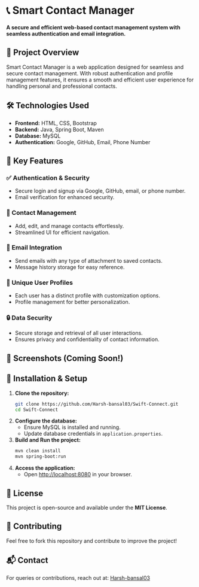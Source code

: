 # 📞 Smart Contact Manager

**A secure and efficient web-based contact management system with seamless authentication and email integration.**

## 🚀 Project Overview
Smart Contact Manager is a web application designed for seamless and secure contact management. With robust authentication and profile management features, it ensures a smooth and efficient user experience for handling personal and professional contacts.

## 🛠️ Technologies Used
- **Frontend:** HTML, CSS, Bootstrap
- **Backend:** Java, Spring Boot, Maven
- **Database:** MySQL
- **Authentication:** Google, GitHub, Email, Phone Number

## 🔑 Key Features
### ✅ Authentication & Security
- Secure login and signup via Google, GitHub, email, or phone number.
- Email verification for enhanced security.

### 📇 Contact Management
- Add, edit, and manage contacts effortlessly.
- Streamlined UI for efficient navigation.

### 📧 Email Integration
- Send emails with any type of attachment to saved contacts.
- Message history storage for easy reference.

### 👤 Unique User Profiles
- Each user has a distinct profile with customization options.
- Profile management for better personalization.

### 🔒 Data Security
- Secure storage and retrieval of all user interactions.
- Ensures privacy and confidentiality of contact information.

## 📸 Screenshots (Coming Soon!)

## 🔧 Installation & Setup
1. **Clone the repository:**
   ```sh
   git clone https://github.com/Harsh-bansal03/Swift-Connect.git
   cd Swift-Connect
   ```
2. **Configure the database:**
   - Ensure MySQL is installed and running.
   - Update database credentials in `application.properties`.
3. **Build and Run the project:**
   ```sh
   mvn clean install
   mvn spring-boot:run
   ```
4. **Access the application:**
   - Open [http://localhost:8080](http://localhost:8080) in your browser.

## 📜 License
This project is open-source and available under the **MIT License**.

## 🤝 Contributing
Feel free to fork this repository and contribute to improve the project!

## 📬 Contact
For queries or contributions, reach out at: [Harsh-bansal03](https://github.com/Harsh-bansal03)
